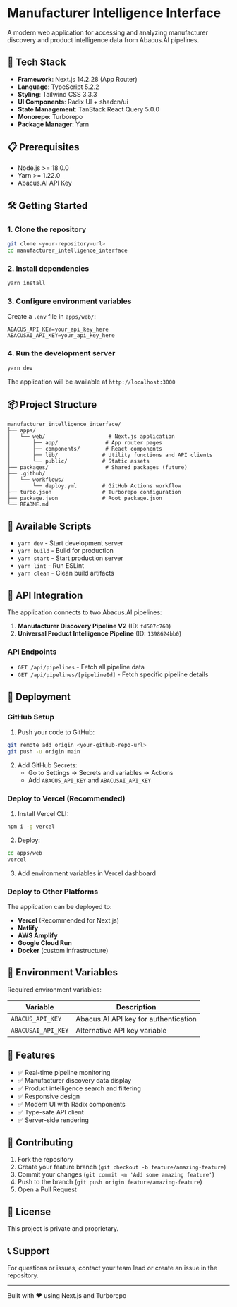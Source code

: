 
# Manufacturer Intelligence Interface

A modern web application for accessing and analyzing manufacturer discovery and product intelligence data from Abacus.AI pipelines.

## 🚀 Tech Stack

- **Framework**: Next.js 14.2.28 (App Router)
- **Language**: TypeScript 5.2.2
- **Styling**: Tailwind CSS 3.3.3
- **UI Components**: Radix UI + shadcn/ui
- **State Management**: TanStack React Query 5.0.0
- **Monorepo**: Turborepo
- **Package Manager**: Yarn

## 📋 Prerequisites

- Node.js >= 18.0.0
- Yarn >= 1.22.0
- Abacus.AI API Key

## 🛠️ Getting Started

### 1. Clone the repository

```bash
git clone <your-repository-url>
cd manufacturer_intelligence_interface
```

### 2. Install dependencies

```bash
yarn install
```

### 3. Configure environment variables

Create a `.env` file in `apps/web/`:

```env
ABACUS_API_KEY=your_api_key_here
ABACUSAI_API_KEY=your_api_key_here
```

### 4. Run the development server

```bash
yarn dev
```

The application will be available at `http://localhost:3000`

## 📦 Project Structure

```
manufacturer_intelligence_interface/
├── apps/
│   └── web/                    # Next.js application
│       ├── app/               # App router pages
│       ├── components/        # React components
│       ├── lib/              # Utility functions and API clients
│       └── public/           # Static assets
├── packages/                  # Shared packages (future)
├── .github/
│   └── workflows/
│       └── deploy.yml        # GitHub Actions workflow
├── turbo.json                # Turborepo configuration
├── package.json              # Root package.json
└── README.md
```

## 🔧 Available Scripts

- `yarn dev` - Start development server
- `yarn build` - Build for production
- `yarn start` - Start production server
- `yarn lint` - Run ESLint
- `yarn clean` - Clean build artifacts

## 🔌 API Integration

The application connects to two Abacus.AI pipelines:

1. **Manufacturer Discovery Pipeline V2** (ID: `fd507c760`)
2. **Universal Product Intelligence Pipeline** (ID: `1398624bb0`)

### API Endpoints

- `GET /api/pipelines` - Fetch all pipeline data
- `GET /api/pipelines/[pipelineId]` - Fetch specific pipeline details

## 🚢 Deployment

### GitHub Setup

1. Push your code to GitHub:

```bash
git remote add origin <your-github-repo-url>
git push -u origin main
```

2. Add GitHub Secrets:
   - Go to Settings → Secrets and variables → Actions
   - Add `ABACUS_API_KEY` and `ABACUSAI_API_KEY`

### Deploy to Vercel (Recommended)

1. Install Vercel CLI:

```bash
npm i -g vercel
```

2. Deploy:

```bash
cd apps/web
vercel
```

3. Add environment variables in Vercel dashboard

### Deploy to Other Platforms

The application can be deployed to:
- **Vercel** (Recommended for Next.js)
- **Netlify**
- **AWS Amplify**
- **Google Cloud Run**
- **Docker** (custom infrastructure)

## 🔐 Environment Variables

Required environment variables:

| Variable | Description |
|----------|-------------|
| `ABACUS_API_KEY` | Abacus.AI API key for authentication |
| `ABACUSAI_API_KEY` | Alternative API key variable |

## 📱 Features

- ✅ Real-time pipeline monitoring
- ✅ Manufacturer discovery data display
- ✅ Product intelligence search and filtering
- ✅ Responsive design
- ✅ Modern UI with Radix components
- ✅ Type-safe API client
- ✅ Server-side rendering

## 🤝 Contributing

1. Fork the repository
2. Create your feature branch (`git checkout -b feature/amazing-feature`)
3. Commit your changes (`git commit -m 'Add some amazing feature'`)
4. Push to the branch (`git push origin feature/amazing-feature`)
5. Open a Pull Request

## 📄 License

This project is private and proprietary.

## 📞 Support

For questions or issues, contact your team lead or create an issue in the repository.

---

Built with ❤️ using Next.js and Turborepo
